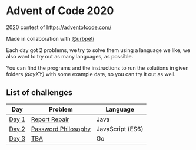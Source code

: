 # Advent of Code 2020
2020 contest of https://adventofcode.com/

Made in collaboration with [@urbpeti](https://github.com/urbpeti)

Each day got 2 problems, we try to solve them using a language we like, we also want to try out as many languages, as possible.

You can find the programs and the instructions to run the solutions in given folders _(dayXY)_ with some example data, so you can try it out as well.

## List of challenges

| Day  | Problem   | Language   |
|-------------- | -------------- | -------------- |
| [Day 1](https://github.com/akbence/adventofcode2020/tree/main/day1)    | [Report Repair](https://github.com/akbence/adventofcode2020/blob/main/day1/task.md)     | Java     |
| [Day 2](https://github.com/akbence/adventofcode2020/tree/main/day2)    | [Password Philosophy](https://github.com/akbence/adventofcode2020/blob/main/day2/task.md)     | JavaScript (ES6)     |
| [Day 3](https://github.com/akbence/adventofcode2020/tree/main/day3)    | [TBA](https://github.com/akbence/adventofcode2020/blob/main/day3/task.md)     | Go     |
